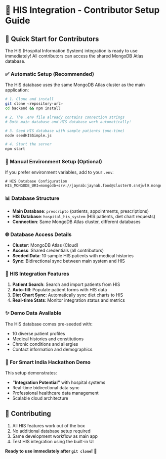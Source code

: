 # 🏥 HIS Integration - Contributor Setup Guide

## 🚀 Quick Start for Contributors

The HIS (Hospital Information System) integration is ready to use immediately! All contributors can access the shared MongoDB Atlas database.

### ✅ **Automatic Setup (Recommended)**

The HIS database uses the same MongoDB Atlas cluster as the main application:

```bash
# 1. Clone and install
git clone <repository-url>
cd backend && npm install

# 2. The .env file already contains connection strings
# Both main database and HIS database work automatically!

# 3. Seed HIS database with sample patients (one-time)
node seedHISSimple.js

# 4. Start the server
npm start
```

### 🔧 **Manual Environment Setup (Optional)**

If you prefer environment variables, add to your `.env`:

```env
# HIS Database Configuration
HIS_MONGODB_URI=mongodb+srv://jaynab:jaynab.food@cluster0.sn4jwl9.mongodb.net/hospital_his_system
```

### 📊 **Database Structure**

- **Main Database**: `prescripto` (patients, appointments, prescriptions)
- **HIS Database**: `hospital_his_system` (HIS patients, diet chart requests)
- **Connection**: Same MongoDB Atlas cluster, different databases

### 🌐 **Database Access Details**

- **Cluster**: MongoDB Atlas (Cloud)
- **Access**: Shared credentials (all contributors)
- **Seeded Data**: 10 sample HIS patients with medical histories
- **Sync**: Bidirectional sync between main system and HIS

### 🔄 **HIS Integration Features**

1. **Patient Search**: Search and import patients from HIS
2. **Auto-fill**: Populate patient forms with HIS data
3. **Diet Chart Sync**: Automatically sync diet charts to HIS
4. **Real-time Stats**: Monitor integration status and metrics

### ✨ **Demo Data Available**

The HIS database comes pre-seeded with:

- 10 diverse patient profiles
- Medical histories and constitutions
- Chronic conditions and allergies
- Contact information and demographics

### 🎯 **For Smart India Hackathon Demo**

This setup demonstrates:

- **"Integration Potential"** with hospital systems
- Real-time bidirectional data sync
- Professional healthcare data management
- Scalable cloud architecture

## 🤝 **Contributing**

1. All HIS features work out of the box
2. No additional database setup required
3. Same development workflow as main app
4. Test HIS integration using the built-in UI

**Ready to use immediately after `git clone`!** 🚀
